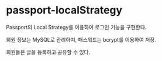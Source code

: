 # passport-localStrategy

Passport의 Local Strategy를 이용하여 로그인 기능을 구현한다.

회원 정보는 MySQL로 관리하며, 패스워드는 bcrypt를 이용하여 저장.

회원들은 글을 등록하고 공유할 수 있다.
